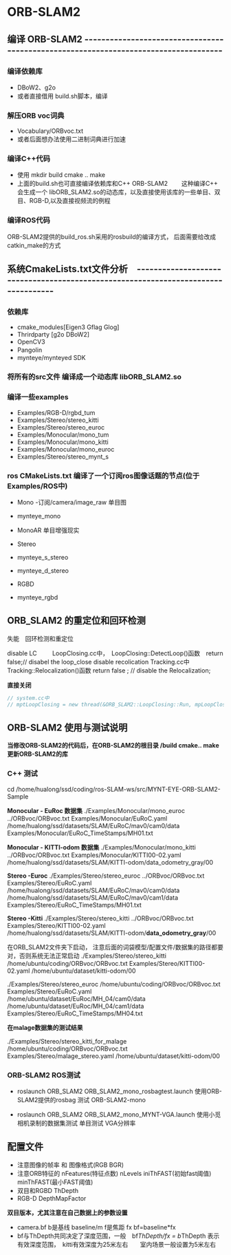 
# ORB-SLAM2

## 编译 ORB-SLAM2 ------------------------------------------------------------------------------------

### 编译依赖库

- DBoW2、g2o
- 或者直接借用 build.sh脚本，编译

### 解压ORB voc词典

- Vocabulary/ORBvoc.txt
- 或者后面想办法使用二进制词典进行加速

### 编译C++代码

- 使用 mkdir build cmake .. make　　
- 上面的build.sh也可直接编译依赖库和C++ ORB-SLAM2　　
 这种编译C++ 会生成一个 libORB_SLAM2.so的动态库，以及直接使用该库的一些单目、双目、RGB-D,以及直接视频流的例程　　

### 编译ROS代码

ORB-SLAM2提供的build_ros.sh采用的rosbuild的编译方式，
后面需要给改成catkin_make的方式

## 系统CmakeLists.txt文件分析　----------------------------------------------------------------------------------

### 依赖库

- cmake_modules[Eigen3 Gflag Glog]
- Thrirdparty [g2o DBoW2]
- OpenCV3
- Pangolin　　
- mynteye/mynteyed SDK

### 将所有的src文件 编译成一个动态库 libORB_SLAM2.so

### 编译一些examples

- Examples/RGB-D/rgbd_tum
- Examples/Stereo/stereo_kitti
- Examples/Stereo/stereo_euroc
- Examples/Monocular/mono_tum
- Examples/Monocular/mono_kitti
- Examples/Monocular/mono_euroc
- Examples/Stereo/stereo_mynt_s

### ros CMakeLists.txt 编译了一个订阅ros图像话题的节点(位于 Examples/ROS中)
- Mono -订阅/camera/image_raw 单目图
- mynteye_mono  
- MonoAR 单目增强现实

- Stereo
- mynteye_s_stereo
- mynteye_d_stereo

- RGBD
- mynteye_rgbd


## ORB_SLAM2 的重定位和回环检测
失能　回环检测和重定位

disable LC 　       　LoopClosing.cc中，　LoopClosing::DetectLoop()函数　return false;// disabel the loop_close
disable recolication Tracking.cc中　Tracking::Relocalization()函数   return false ; // disable the Relocalization;

**直接关闭**

```c++
// system.cc中
// mptLoopClosing = new thread(&ORB_SLAM2::LoopClosing::Run, mpLoopCloser);//关闭回环检测的线程

```

## ORB-SLAM2 使用与测试说明

**当修改ORB-SLAM2的代码后，在ORB-SLAM2的根目录 /build cmake.. make 更新ORB-SLAM2的库**

### C++ 测试

cd /home/hualong/ssd/coding/ros-SLAM-ws/src/MYNT-EYE-ORB-SLAM2-Sample

**Monocular - EuRoc 数据集**
./Examples/Monocular/mono_euroc ../ORBvoc/ORBvoc.txt Examples/Monocular/EuRoC.yaml  /home/hualong/ssd/datasets/SLAM/EuRoC/mav0/cam0/data Examples/Monocular/EuRoC_TimeStamps/MH01.txt

**Monocular - KITTI-odom 数据集**
./Examples/Monocular/mono_kitti ../ORBvoc/ORBvoc.txt  Examples/Monocular/KITTI00-02.yaml /home/hualong/ssd/datasets/SLAM/KITTI-odom/data_odometry_gray/00

**Stereo -Euroc**
./Examples/Stereo/stereo_euroc  ../ORBvoc/ORBvoc.txt Examples/Stereo/EuRoC.yaml  /home/hualong/ssd/datasets/SLAM/EuRoC/mav0/cam0/data  /home/hualong/ssd/datasets/SLAM/EuRoC/mav0/cam1/data Examples/Stereo/EuRoC_TimeStamps/MH01.txt

**Stereo -Kitti**
./Examples/Stereo/stereo_kitti ../ORBvoc/ORBvoc.txt Examples/Stereo/KITTI00-02.yaml /home/hualong/ssd/datasets/SLAM/KITTI-odom/**data_odometry_gray**/00

在ORB_SLAM2文件夹下启动， 注意后面的词袋模型/配置文件/数据集的路径都要对，否则系统无法正常启动
./Examples/Stereo/stereo_kitti  /home/ubuntu/coding/ORBvoc/ORBvoc.txt   Examples/Stereo/KITTI00-02.yaml /home/ubuntu/dataset/kitti-odom/00

./Examples/Stereo/stereo_euroc  /home/ubuntu/coding/ORBvoc/ORBvoc.txt   Examples/Stereo/EuRoC.yaml  /home/ubuntu/dataset/EuRoc/MH_04/cam0/data  /home/ubuntu/dataset/EuRoc/MH_04/cam1/data Examples/Stereo/EuRoC_TimeStamps/MH04.txt


**在malage数据集的测试结果**

./Examples/Stereo/stereo_kitti_for_malage  /home/ubuntu/coding/ORBvoc/ORBvoc.txt   Examples/Stereo/malage_stereo.yaml  /home/ubuntu/dataset/kitti-odom/00

### ORB-SLAM2 ROS测试

- roslaunch ORB_SLAM2 ORB_SLAM2_mono_rosbagtest.launch 使用ORB-SLAM2提供的rosbag 测试 ORB-SLAM2-mono

- roslaunch ORB_SLAM2 ORB_SLAM2_mono_MYNT-VGA.launch 使用小觅相机录制的数据集测试 单目测试 VGA分辨率



## 配置文件
- 注意图像的帧率 和 图像格式(RGB  BGR)
- 注意ORB特征的 nFeatures(特征点数)  nLevels  iniThFAST(初始fast阈值)  minThFAST(最小FAST阈值)
- 双目和RGBD ThDepth
- RGB-D DepthMapFactor

**双目版本，尤其注意在自己数据上的参数设置**
- camera.bf b是基线 baseline/m  f是焦距 fx  bf=baseline*fx
- bf与ThDepth共同决定了深度范围，一般　bf*ThDepth/fx = b*ThDepth 表示有效深度范围，　kitti有效深度为25米左右　　室内场景一般设置为5米左右